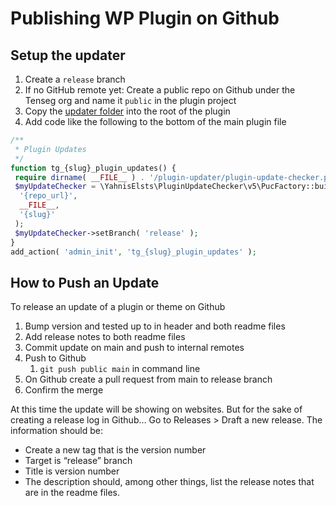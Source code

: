 # Publishing WP Plugin on Github

## Setup the updater

1. Create a `release` branch
1. If no GitHub remote yet: Create a public repo on Github under the Tenseg org and name it `public` in the plugin project
1. Copy the [updater folder](https://github.com/YahnisElsts/plugin-update-checker?tab=readme-ov-file) into the root of the plugin
1. Add code like the following to the bottom of the main plugin file

```php
/**
 * Plugin Updates
 */
function tg_{slug}_plugin_updates() {
 require dirname( __FILE__ ) . '/plugin-updater/plugin-update-checker.php';
 $myUpdateChecker = \YahnisElsts\PluginUpdateChecker\v5\PucFactory::buildUpdateChecker(
  '{repo_url}',
  __FILE__,
  '{slug}'
 );
 $myUpdateChecker->setBranch( 'release' );
}
add_action( 'admin_init', 'tg_{slug}_plugin_updates' );
```

## How to Push an Update

To release an update of a plugin or theme on Github

1. Bump version and tested up to in header and both readme files
2. Add release notes to both readme files
3. Commit update on main and push to internal remotes
4. Push to Github
    1. `git push public main` in command line
5. On Github create a pull request from main to release branch
6. Confirm the merge

At this time the update will be showing on websites. But for the sake of creating a release log in Github… Go to Releases > Draft a new release. The information should be:

* Create a new tag that is the version number
* Target is “release” branch
* Title is version number
* The description should, among other things, list the release notes that are in the readme files.
